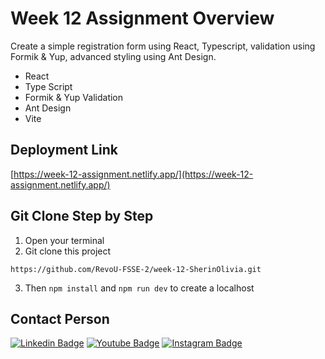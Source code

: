 # Week 12 Assignment Overview

Create a simple registration form using React, Typescript, validation using Formik & Yup, advanced styling using Ant Design.

- React
- Type Script
- Formik & Yup Validation
- Ant Design
- Vite

## Deployment Link
[https://week-12-assignment.netlify.app/](https://week-12-assignment.netlify.app/)

## Git Clone Step by Step

1. Open your terminal
2. Git clone this project

`https://github.com/RevoU-FSSE-2/week-12-SherinOlivia.git`

3. Then `npm install` and `npm run dev` to create a localhost

## Contact Person
[![Linkedin Badge](https://img.shields.io/badge/-Alyuza_Satrio_Prayogo-blue?style=flat-square&logo=Linkedin&logoColor=white)](https://www.linkedin.com/in/alyuzasp/) [![Youtube Badge](https://img.shields.io/badge/-Alyuza_Satrio_Prayogo-darkred?style=flat-square&logo=youtube&logoColor=white)](https://www.youtube.com/@alyuza/about) [![Instagram Badge](https://img.shields.io/badge/-Alyuza_Satrio_Prayogo-black?style=flat-square&logo=instagram&logoColor=white)](https://www.instagram.com/alyuuza/)
